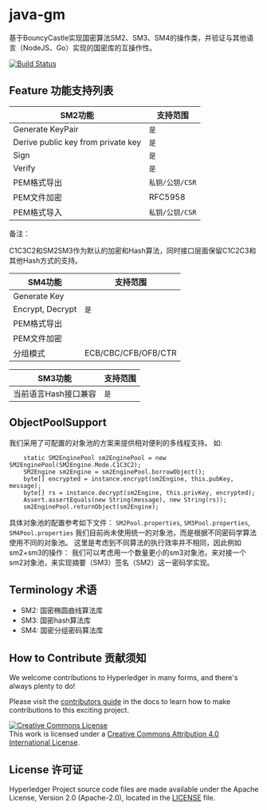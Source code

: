# java-gm

基于BouncyCastle实现国密算法SM2、SM3、SM4的操作类，并验证与其他语言（NodeJS、Go）实现的国密库的互操作性。

[![Build Status](https://dev.azure.com/Hyperledger/TWGC/_apis/build/status/Hyperledger-TWGC.java-gm?branchName=master)](https://dev.azure.com/Hyperledger/TWGC/_build/latest?definitionId=129&branchName=master)

## Feature 功能支持列表

|  SM2功能   | 支持范围  | 
|  ----  | ----  |
| Generate KeyPair  | `是` |
| Derive public key from private key  | `是` |
| Sign  | `是` |
| Verify | `是` |
| PEM格式导出 | `私钥/公钥/CSR`|
| PEM文件加密 | RFC5958 |
| PEM格式导入 | `私钥/公钥/CSR` |
 
 备注：
 
 C1C3C2和SM2SM3作为默认的加密和Hash算法，同时接口层面保留C1C2C3和其他Hash方式的支持。

|  SM4功能   | 支持范围  | 
|  ----  | ----  |
| Generate Key |  |
| Encrypt, Decrypt | `是` |
| PEM格式导出 |   |
| PEM文件加密 | |
| 分组模式 | ECB/CBC/CFB/OFB/CTR |


|  SM3功能   | 支持范围  | 
|  ----  | ----  |
| 当前语言Hash接口兼容 | `是` |

## ObjectPoolSupport
我们采用了可配置的对象池的方案来提供相对便利的多线程支持。
如:
```
    static SM2EnginePool sm2EnginePool = new SM2EnginePool(SM2Engine.Mode.C1C3C2);
    SM2Engine sm2Engine = sm2EnginePool.borrowObject();
    byte[] encrypted = instance.encrypt(sm2Engine, this.pubKey, message);
    byte[] rs = instance.decrypt(sm2Engine, this.privKey, encrypted);
    Assert.assertEquals(new String(message), new String(rs));
    sm2EnginePool.returnObject(sm2Engine);
```
具体对象池的配置参考如下文件：
`SM2Pool.properties`, `SM3Pool.properties`, `SM4Pool.properties`
我们目前尚未使用统一的对象池，而是根据不同密码学算法使用不同的对象池。
这里是考虑到不同算法的执行效率并不相同，因此例如sm2+sm3的操作：
我们可以考虑用一个数量更小的sm3对象池，来对接一个sm2对象池，来实现摘要（SM3）签名（SM2）这一密码学实现。

## Terminology 术语
- SM2: 国密椭圆曲线算法库
- SM3: 国密hash算法库
- SM4: 国密分组密码算法库

## How to Contribute 贡献须知
We welcome contributions to Hyperledger in many forms, and there's always plenty to do!

Please visit the [contributors guide](CONTRIBUTING.md) in the
docs to learn how to make contributions to this exciting project.

<a rel="license" href="http://creativecommons.org/licenses/by/4.0/"><img alt="Creative Commons License" style="border-width:0" src="https://i.creativecommons.org/l/by/4.0/88x31.png" /></a><br />This work is licensed under a <a rel="license" href="http://creativecommons.org/licenses/by/4.0/">Creative Commons Attribution 4.0 International License</a>.

## License 许可证
Hyperledger Project source code files are made available under the Apache License, Version 2.0 (Apache-2.0), located in the [LICENSE](LICENSE) file.
